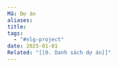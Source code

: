 ```yaml
---
Mã: Dự án
aliases: 
title: 
tags:
  - "#nlg-project"
date: 2025-01-01
Related: "[[0. Danh sách dự án]]"
---
```


